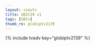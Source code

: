 ```yaml
--- 
layout: sieutv
title: GB2139 s1
tags: [GBtv]
thumb_re: globiptv2139
---
```

{% include tvadv key="globiptv2139" %} 

